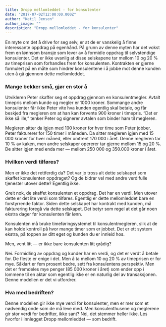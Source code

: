 ```yaml
---
title: Dropp mellomleddet - for konsulenter
date: "2017-07-02T12:00:00.000Z"
author: "Ketil Jensen"
author_image: ""
description: "Dropp mellomleddet - for konsulenter"
---
```


En myte om det å drive for seg selv, er at de er vanskelig å finne interessante oppdrag på egenhånd. På grunn av denne myten har det vokst frem en lønnsom bransje som lever av å formidle oppdrag til selvstendige konsulenter. Det er ikke uvanlig at disse selskapene tar mellom 10 og 20 % av timeprisen som forhandles frem for konsulenten. Kontrakten er gjerne formulert på en måte som hindrer konsulentene i å jobbe mot denne kunden uten å gå gjennom dette mellomleddet.

### Mange bekker små, gjør en stor å
Utvikleren Peter skaffer seg et oppdrag gjennom en konsulentmegler. Avtalt timepris mellom kunde og megler er 1000 kroner. Sommange andre konsulenter får ikke Peter vite hva kunden egentlig skal betale, og får beskjed fra megleren om at han kan forvente 900 kroner i timepris. “Det er ikke så ille,” tenker Peter og signerer avtalen som binder ham til megleren.

Megleren sitter da igjen med 100 kroner for hver time som Peter jobber. Peter fakturerer for 150 timer i måneden. Da sitter megleren igjen med 15 000 kroner for hver måned, eller omtrent 170 000 i året. Denne megleren tar 10 % av kaken, men andre selskaper opererer tar gjerne mellom 15 og 20 %. De sitter igjen med enda mer — mellom 250 000 og 350.000 kroner i året.

### Hvilken verdi tilføres?
Men er ikke det rettferdig da? Det var jo tross alt dette selskapet som skaffet konsulenten oppdraget? Og de bidrar vel med andre verdifulle tjenester utover dette? Egentlig ikke.

Greit nok, de skaffet konsulenten et oppdrag. Det har en verdi. Men utover dette er det lite verdi som tilføres. Egentlig er dette mellomleddet bare en forstyrrende faktor. Siden dette selskapet har kontrakt med kunden, må fakturering foregå via dette selskapet. Det betyr som regel at det går noen ekstra dager før konsulenten får lønn.

Konsulenten må bruke timeføringsystemet til konsulentmegleren, slik at de kan holde kontroll på hvor mange timer som er jobbet. Det er ett system ekstra, på toppen av ditt eget og kunden du er innleid hos.

Men, vent litt — er ikke bare konsulenten litt grådig?

Nei. Formidling av oppdrag og kunder har en verdi, og det er verdt å betale for. De fleste er enige i det. Men å ta mellom 10 og 20 % av timeprisen er for mye. Såklart er fem prosent bedre, sett fra konsulentens perspektiv. Men det er fremdeles mye penger (85 000 kroner i året) som ender opp i lommene til en aktør som egentlig ikke er en naturlig del av transaksjonen. Denne modellen er det vi utfordrer.

### Hva med bedriften?
Denne modellen gir ikke mye verdi for konsulenter, men er mer som et nødvendig onde som de må leve med. Men konsulenthusene og meglerene gir stor verdi for bedrifter, ikke sant? Nei, det stemmer heller ikke. Les hvorfor i innlegget Dropp mellomleddet — som bedrift.
